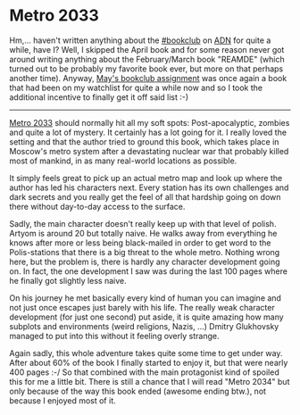 # Metro 2033

Hm,... haven't written anything about the [#bookclub][] on [ADN][] for quite a while, have I? Well, I skipped the April book and for some reason never got around writing anything about the February/March book "REAMDE" (which turned out to be probably my favorite book ever, but more on that perhaps another time). Anyway, [May's bookclub assignment][may] was once again a book that had been on my watchlist for quite a while now and so I took the additional incentive to finally get it off said list :-)

----------

[Metro 2033][metro2033] should normally hit all my soft spots: Post-apocalyptic, zombies and quite a lot of mystery. It certainly has a lot going for it. I really loved the setting and that the author tried to ground this book, which takes place in Moscow's metro system after a devastating nuclear war that probably killed most of mankind, in as many real-world locations as possible.

It simply feels great to pick up an actual metro map and look up where the author has led his characters next. Every station has its own challenges and dark secrets and you really get the feel of all that hardship going on down there without day-to-day access to the surface.

Sadly, the main character doesn't really keep up with that level of polish. Artyom is around 20 but totally naive. He walks away from everything he knows after more or less being black-mailed in order to get word to the Polis-stations that there is a big threat to the whole metro. Nothing wrong here, but the problem is, there is hardly any character development going on. In fact, the one development I saw was during the last 100 pages where he finally got slightly less naive.

On his journey he met basically every kind of human you can imagine and not just once escapes just barely with his life. The really weak character development (for just one second) put aside, it is quite amazing how many subplots and environments (weird religions, Nazis, ...) Dmitry Glukhovsky managed to put into this without it feeling overly strange.

Again sadly, this whole adventure takes quite some time to get under way. After about 60% of the book I finally started to enjoy it, but that were nearly 400 pages :-/ So that combined with the main protagonist kind of spoiled this for me a little bit. There is still a chance that I will read "Metro 2034" but only because of the way this book ended (awesome ending btw.), not because I enjoyed most of it.

[may]: http://adnbookclub.tumblr.com/post/50573910220/metro-2033
[adn]: https://join.app.net/
[#bookclub]: http://adnbookclub.com/
[metro2033]: http://www.goodreads.com/book/show/11063244-metro-2033
